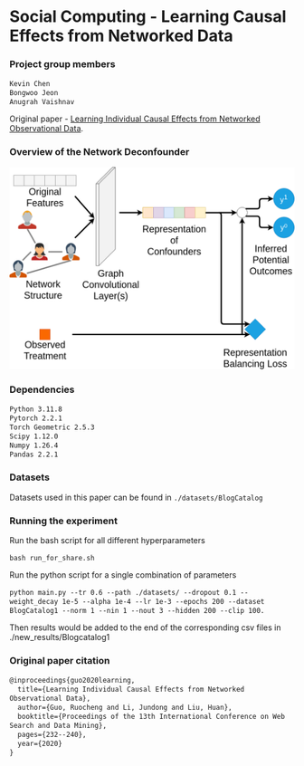 # Social Computing - Learning Causal Effects from Networked Data

### Project group members

```
Kevin Chen
Bongwoo Jeon
Anugrah Vaishnav
```

Original paper - [Learning Individual Causal Effects from Networked Observational Data](https://arxiv.org/abs/1906.03485).

### Overview of the Network Deconfounder

![overview of the Network Deconfounder](WSDM2020_Intro.png)

### Dependencies


```
Python 3.11.8
Pytorch 2.2.1
Torch Geometric 2.5.3
Scipy 1.12.0
Numpy 1.26.4
Pandas 2.2.1
```

### Datasets

Datasets used in this paper can be found in ```./datasets/BlogCatalog```

### Running the experiment

Run the bash script for all different hyperparameters

```
bash run_for_share.sh
```

Run the python script for a single combination of parameters

```
python main.py --tr 0.6 --path ./datasets/ --dropout 0.1 --weight_decay 1e-5 --alpha 1e-4 --lr 1e-3 --epochs 200 --dataset BlogCatalog1 --norm 1 --nin 1 --nout 3 --hidden 200 --clip 100.
```

Then results would be added to the end of the corresponding csv files in ./new_results/Blogcatalog1

### Original paper citation

```
@inproceedings{guo2020learning,
  title={Learning Individual Causal Effects from Networked Observational Data},
  author={Guo, Ruocheng and Li, Jundong and Liu, Huan},
  booktitle={Proceedings of the 13th International Conference on Web Search and Data Mining},
  pages={232--240},
  year={2020}
}
```
